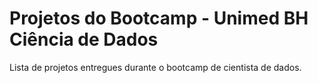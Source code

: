 # Projetos do Bootcamp - Unimed BH Ciência de Dados

Lista de projetos entregues durante o bootcamp de cientista de dados.  
 
